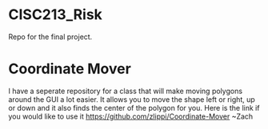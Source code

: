 # CISC213_Risk
Repo for the final project.

# Coordinate Mover

I have a seperate repository for a class that will make moving polygons around the GUI a lot easier. It allows you to move the shape left or right, up or down and it also finds the center of the polygon for you.
Here is the link if you would like to use it
https://github.com/zlippi/Coordinate-Mover
~Zach
